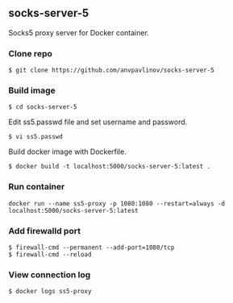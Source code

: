 ## socks-server-5
Socks5 proxy server for Docker container.

### Clone repo
```
$ git clone https://github.com/anvpavlinov/socks-server-5
```

### Build image
```
$ cd socks-server-5
```
Edit ss5.passwd file and set username and password.
```
$ vi ss5.passwd
```
Build docker image with Dockerfile.
```
$ docker build -t localhost:5000/socks-server-5:latest .
```

### Run container
```
docker run --name ss5-proxy -p 1080:1080 --restart=always -d localhost:5000/socks-server-5:latest
```

### Add firewalld port
```
$ firewall-cmd --permanent --add-port=1080/tcp
$ firewall-cmd --reload
```

### View connection log
```
$ docker logs ss5-proxy
```
